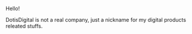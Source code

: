 Hello!

DotisDigital is not a real company, just a nickname for my digital products releated stuffs.

